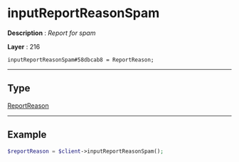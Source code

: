 # inputReportReasonSpam

**Description** : *Report for spam*

**Layer** : 216

```tl
inputReportReasonSpam#58dbcab8 = ReportReason;
```

---

## Type

[ReportReason](type/ReportReason)

---

## Example

```php
$reportReason = $client->inputReportReasonSpam();
```
